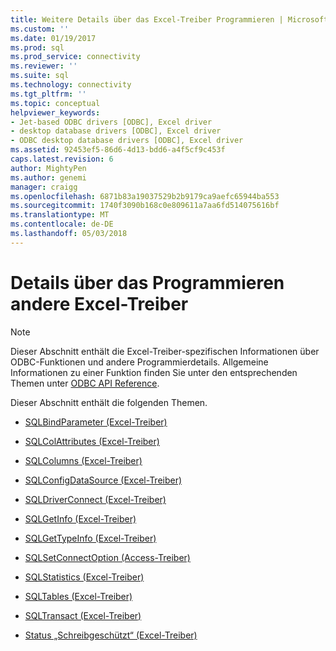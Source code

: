 ```yaml
---
title: Weitere Details über das Excel-Treiber Programmieren | Microsoft Docs
ms.custom: ''
ms.date: 01/19/2017
ms.prod: sql
ms.prod_service: connectivity
ms.reviewer: ''
ms.suite: sql
ms.technology: connectivity
ms.tgt_pltfrm: ''
ms.topic: conceptual
helpviewer_keywords:
- Jet-based ODBC drivers [ODBC], Excel driver
- desktop database drivers [ODBC], Excel driver
- ODBC desktop database drivers [ODBC], Excel driver
ms.assetid: 92453ef5-86d6-4d13-bdd6-a4f5cf9c453f
caps.latest.revision: 6
author: MightyPen
ms.author: genemi
manager: craigg
ms.openlocfilehash: 6871b83a19037529b2b9179ca9aefc65944ba553
ms.sourcegitcommit: 1740f3090b168c0e809611a7aa6fd514075616bf
ms.translationtype: MT
ms.contentlocale: de-DE
ms.lasthandoff: 05/03/2018
---
```

# <a name="other-excel-driver-programming-details"></a>Details über das Programmieren andere Excel-Treiber
> [!NOTE]  
>  Dieser Abschnitt enthält die Excel-Treiber-spezifischen Informationen über ODBC-Funktionen und andere Programmierdetails. Allgemeine Informationen zu einer Funktion finden Sie unter den entsprechenden Themen unter [ODBC API Reference](../../odbc/reference/syntax/odbc-api-reference.md).  
  
 Dieser Abschnitt enthält die folgenden Themen.  
  
-   [SQLBindParameter (Excel-Treiber)](../../odbc/microsoft/sqlbindparameter-excel-driver.md)  
  
-   [SQLColAttributes (Excel-Treiber)](../../odbc/microsoft/sqlcolattributes-excel-driver.md)  
  
-   [SQLColumns (Excel-Treiber)](../../odbc/microsoft/sqlcolumns-excel-driver.md)  
  
-   [SQLConfigDataSource (Excel-Treiber)](../../odbc/microsoft/odbc-jet-sqlconfigdatasource-excel-driver.md)  
  
-   [SQLDriverConnect (Excel-Treiber)](../../odbc/microsoft/sqldriverconnect-excel-driver.md)  
  
-   [SQLGetInfo (Excel-Treiber)](../../odbc/microsoft/sqlgetinfo-excel-driver.md)  
  
-   [SQLGetTypeInfo (Excel-Treiber)](../../odbc/microsoft/sqlgettypeinfo-excel-driver.md)  
  
-   [SQLSetConnectOption (Access-Treiber)](../../odbc/microsoft/sqlsetconnectoption-excel-driver.md)  
  
-   [SQLStatistics (Excel-Treiber)](../../odbc/microsoft/sqlstatistics-excel-driver.md)  
  
-   [SQLTables (Excel-Treiber)](../../odbc/microsoft/sqltables-excel-driver.md)  
  
-   [SQLTransact (Excel-Treiber)](../../odbc/microsoft/sqltransact-excel-driver.md)  
  
-   [Status „Schreibgeschützt“ (Excel-Treiber)](../../odbc/microsoft/read-only-status-excel-driver.md)
